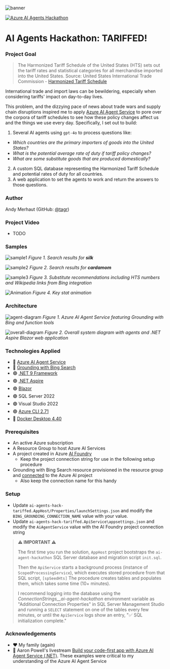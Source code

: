 ![banner](https://github.com/user-attachments/assets/6f9750b1-02a1-4997-8871-484e0161fe50)

[![Azure AI Agents Hackathon](https://img.shields.io/badge/Azure-AI--Agents--Hackathon-512BD4?style=for-the-badge&logo=microsoft)](https://microsoft.github.io/AI_Agents_Hackathon/)
# AI Agents Hackathon: TARIFFED!

### Project Goal
> The Harmonized Tariff Schedule of the United States (HTS) sets out the tariff rates and statistical categories for all merchandise imported into the United States. 
> Source: United States International Trade Commission - [Harmonized Tariff Schedule](https://hts.usitc.gov/)

International trade and import laws can be bewildering, especially when considering tariffs' impact on day-to-day lives.

This problem, and the dizzying pace of news about trade wars and supply chain disruptions inspired me to apply [Azure AI Agent Service](https://learn.microsoft.com/en-us/azure/ai-services/agents/) to pore over the corpora of tariff schedules to see how these policy changes affect us and the things we use every day. Specifically, I set out to build:

1. Several AI agents using `gpt-4o` to process questions like:
  * *Which countries are the primary importers of goods into the United States?*
  * *What is the potential average rate of duty if tariff policy changes?*
  * *What are some substitute goods that are produced domestically?*
2. A custom SQL database representing the Harmonized Tariff Schedule and potential rates of duty for all countries.
3. A web application to set the agents to work and return the answers to those questions.

### Author
Andy Merhaut (GitHub: [@tagr](https://github.com/tagr))

### Project Video
* TODO

### Samples
![sample1](https://github.com/user-attachments/assets/ade3694e-86df-4417-8a4e-40d8a1917ffa)
*Figure 1. Search results for __silk__*

![sample2](https://github.com/user-attachments/assets/e5226c19-2153-4b90-a598-8bfa30892b2c)
*Figure 2. Search results for __cardamom__*

![sample3](https://github.com/user-attachments/assets/1c5c0c67-97eb-4de2-98d8-d19bde15dd38)
*Figure 3. Substitute recommendations including HTS numbers and Wikipedia links from Bing integration*

![Animation](https://github.com/user-attachments/assets/eaf30a0a-35d5-494f-a832-54e9e13acc84)
*Figure 4. Key stat animation*

### Architecture
![agent-diagram](https://github.com/user-attachments/assets/e1ace6e5-a742-4cf8-a1fe-ded9c5204d77)
*Figure 1. Azure AI Agent Service featuring Grounding with Bing and function tools*

![overall-diagram](https://github.com/user-attachments/assets/1d7a552d-3275-409b-8455-050313007693)
*Figure 2. Overall system diagram with agents and .NET Aspire Blazor web application*

### Technologies Applied
* 🤖 [Azure AI Agent Service](https://learn.microsoft.com/en-us/azure/ai-services/agents/overview)
* 👀 [Grounding with Bing Search](https://learn.microsoft.com/en-us/azure/ai-services/agents/how-to/tools/bing-grounding?tabs=python&pivots=overview)
* 🟣 [.NET 9 Framework](https://learn.microsoft.com/en-us/dotnet/core/whats-new/dotnet-9/overview)
* 🟣 [.NET Aspire](https://learn.microsoft.com/en-us/dotnet/aspire/get-started/aspire-overview)
* 🟣 [Blazor](https://dotnet.microsoft.com/en-us/apps/aspnet/web-apps/blazor)
* 🟣 SQL Server 2022
* 🟣 Visual Studio 2022
* 🟣 [Azure CLI 2.71](https://learn.microsoft.com/en-us/cli/azure/install-azure-cli-windows?pivots=msi)
* 🐋 [Docker Desktop 4.40](https://docs.docker.com/desktop/release-notes/#4400)

### Prerequisites
* An active Azure subscription
* A Resource Group to host Azure AI Services
* A project created in Azure [AI Foundry](https://learn.microsoft.com/en-us/azure/ai-foundry/how-to/create-projects?tabs=ai-studio)
  * Keep the project connection string for use in the following setup procedure
* Grounding with Bing Search resource provisioned in the resource group and [connected](https://learn.microsoft.com/en-us/azure/ai-services/agents/how-to/tools/bing-grounding?tabs=python&pivots=overview) to the Azure AI project
  * Also keep the connection name for this handy 

### Setup
* Update `ai-agents-hack-tariffed.AppHost/Properties/launchSettings.json` and modify the `BING_GROUNDING_CONNECTION_NAME` value with your value.
* Update `ai-agents-hack-tariffed.ApiService\appsettings.json` and modify the `AiAgentService` value with the AI Foundry project connection string

> **⚠️ IMPORTANT ⚠️**
> 
> The first time you run the solution, `AppHost` project bootstraps the `ai-agent-hackathon` SQL Server database and migration script `init.sql`.
> 
> Then the `ApiService` starts a background process (instance of `ScopedProcessingService`), which executes stored procedure from that SQL script, `[spSeedHts]`
> The procedure creates tables and populates them, which takes some time (10+ minutes).
>
> I recommend logging into the database using the *ConnectionStrings__ai-agent-hackathon*
> environment variable as "Additional Connection Properties" in SQL Server Management Studio and running a `SELECT` statement on one of the tables every few minutes, or
> until the `ApiService` logs show an entry, "✅ SQL initialization complete."

### Acknowledgements
* ♥️ My family (again)
* 🤖 Aaron Powell's livestream [Build your code-first app with Azure AI Agent Service (.NET)](https://developer.microsoft.com/en-us/reactor/events/25370/). These examples were critical to my understanding of the Azure AI Agent Service
